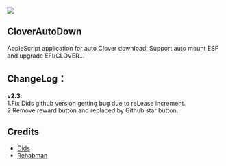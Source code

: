    ![](https://github.com/Xxc233/AutoCloverDown/blob/master/icns/applogo.png)

## CloverAutoDown
AppleScript application for auto Clover download. Support auto mount ESP and upgrade EFI/CLOVER...


## ChangeLog：
**v2.3**:   
1.Fix Dids github version getting bug due to reLease increment.   
2.Remove reward button and replaced by  Github star button.
      

## Credits
- [Dids](https://github.com/Dids/clover-builder)
- [Rehabman](https://github.com/RehabMan)
